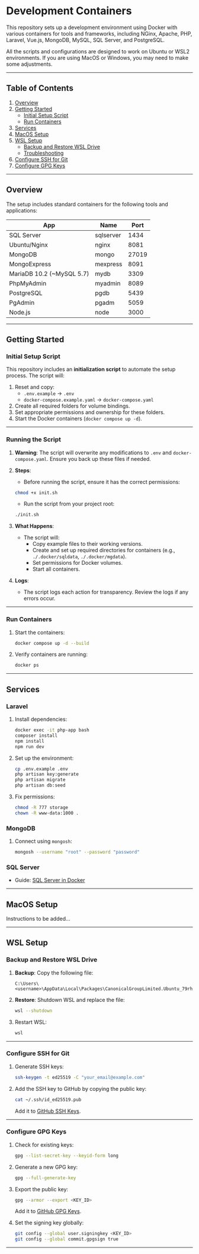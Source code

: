 # Development Containers

This repository sets up a development environment using Docker with various containers for tools and frameworks, including NGinx, Apache, PHP, Laravel, Vue.js, MongoDB, MySQL, SQL Server, and PostgreSQL.

All the scripts and configurations are designed to work on Ubuntu or WSL2 environments. If you are using MacOS or Windows, you may need to make some adjustments.

---

## Table of Contents

1. [Overview](#overview)
2. [Getting Started](#getting-started)
   - [Initial Setup Script](#initial-setup-script)
   - [Run Containers](#run-containers)
3. [Services](#services)
4. [MacOS Setup](#macos-setup)
5. [WSL Setup](#wsl-setup)
   - [Backup and Restore WSL Drive](#backup-and-restore-wsl-drive)
   - [Troubleshooting](#troubleshooting)
6. [Configure SSH for Git](#configure-ssh-for-git)
7. [Configure GPG Keys](#configure-gpg-keys)

---

## Overview

The setup includes standard containers for the following tools and applications:

| App                       | Name      | Port  |
| ------------------------- | --------- | ----- |
| SQL Server                | sqlserver | 1434  |
| Ubuntu/Nginx              | nginx     | 8081  |
| MongoDB                   | mongo     | 27019 |
| MongoExpress              | mexpress  | 8091  |
| MariaDB 10.2 (~MySQL 5.7) | mydb      | 3309  |
| PhpMyAdmin                | myadmin   | 8089  |
| PostgreSQL                | pgdb      | 5439  |
| PgAdmin                   | pgadm     | 5059  |
| Node.js                   | node      | 3000  |

---

## Getting Started

### Initial Setup Script

This repository includes an **initialization script** to automate the setup process. The script will:

1. Reset and copy:
   - `.env.example` → `.env`
   - `docker-compose.example.yaml` → `docker-compose.yaml`
2. Create all required folders for volume bindings.
3. Set appropriate permissions and ownership for these folders.
4. Start the Docker containers (`docker compose up -d`).

---

### Running the Script

1. **Warning**:
   The script will overwrite any modifications to `.env` and `docker-compose.yaml`. Ensure you back up these files if needed.

2. **Steps**:
   - Before running the script, ensure it has the correct permissions:

   ```bash
   chmod +x init.sh
   ```
   - Run the script from your project root:

   ```bash
   ./init.sh
   ```

3. **What Happens**:
   - The script will:
     - Copy example files to their working versions.
     - Create and set up required directories for containers (e.g., `./.docker/sqldata`, `./.docker/mgdata`).
     - Set permissions for Docker volumes.
     - Start all containers.

4. **Logs**:
   - The script logs each action for transparency. Review the logs if any errors occur.

---

### Run Containers

1. Start the containers:
   ```bash
   docker compose up -d --build
   ```
2. Verify containers are running:
   ```bash
   docker ps
   ```

---

## Services

### Laravel

1. Install dependencies:
   ```bash
   docker exec -it php-app bash
   composer install
   npm install
   npm run dev
   ```
2. Set up the environment:
   ```bash
   cp .env.example .env
   php artisan key:generate
   php artisan migrate
   php artisan db:seed
   ```
3. Fix permissions:
   ```bash
   chmod -R 777 storage
   chown -R www-data:1000 .
   ```

### MongoDB

1. Connect using `mongosh`:
   ```bash
   mongosh --username "root" --password "password"
   ```

### SQL Server

- Guide: [SQL Server in Docker](https://learn.microsoft.com/en-us/sql/linux/sql-server-linux-docker-container-configure)

---

## MacOS Setup

Instructions to be added...

---

## WSL Setup

### Backup and Restore WSL Drive

1. **Backup**:
   Copy the following file:
   ```
   C:\Users\<username>\AppData\Local\Packages\CanonicalGroupLimited.Ubuntu_79rhkp1fndgsc\LocalState\ext4.vhdx
   ```

2. **Restore**:
   Shutdown WSL and replace the file:
   ```bash
   wsl --shutdown
   ```

3. Restart WSL:
   ```bash
   wsl
   ```

---

### Configure SSH for Git

1. Generate SSH keys:
   ```bash
   ssh-keygen -t ed25519 -C "your_email@example.com"
   ```
2. Add the SSH key to GitHub by copying the public key:
   ```bash
   cat ~/.ssh/id_ed25519.pub
   ```
   Add it to [GitHub SSH Keys](https://github.com/settings/keys).

---

### Configure GPG Keys

1. Check for existing keys:
   ```bash
   gpg --list-secret-key --keyid-form long
   ```
2. Generate a new GPG key:
   ```bash
   gpg --full-generate-key
   ```
3. Export the public key:
   ```bash
   gpg --armor --export <KEY_ID>
   ```
   Add it to [GitHub GPG Keys](https://docs.github.com/en/authentication/managing-commit-signature-verification/telling-git-about-your-signing-key).

4. Set the signing key globally:
   ```bash
   git config --global user.signingkey <KEY_ID>
   git config --global commit.gpgsign true
   ```

---
